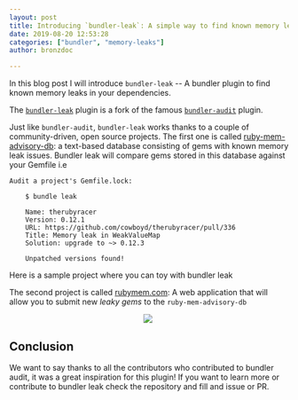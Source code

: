 ```yaml
---
layout: post
title: Introducing `bundler-leak`: A simple way to find known memory leaks in your dependencies
date: 2019-08-20 12:53:28
categories: ["bundler", "memory-leaks"]
author: bronzdoc

---
```

In this blog post I will introduce `bundler-leak` -- A bundler plugin to find known memory leaks in your dependencies.

<!--more-->

The [`bundler-leak`](https://github.com/rubymem/bundler-leak) plugin is a fork of the famous [`bundler-audit`](https://github.com/rubysec/bundler-audit) plugin.

Just like `bundler-audit`, `bundler-leak` works thanks to a couple of community-driven, open source projects. The first one is called [ruby-mem-advisory-db](https://github.com/rubymem/ruby-mem-advisory-db): a text-based database
consisting of gems with known memory leak issues. Bundler leak will compare gems stored in this database against your Gemfile i.e

```
Audit a project's Gemfile.lock:

    $ bundle leak

    Name: therubyracer
    Version: 0.12.1
    URL: https://github.com/cowboyd/therubyracer/pull/336
    Title: Memory leak in WeakValueMap
    Solution: upgrade to ~> 0.12.3

    Unpatched versions found!
```

Here is a sample project where you can toy with bundler leak

The second project is called [rubymem.com](https://github.com/rubymem/rubymem.com): A web application that will allow you to submit new _leaky gems_ to the `ruby-mem-advisory-db`

<div style="text-align: center; width: 500px;">
  <img src="/blog/assets/images/rubymem/rubymem-form.png">
</div>

## Conclusion
We want to say thanks to all the contributors who contributed to bundler audit, it was a great inspiration for this plugin! 
If you want to learn more or contribute to bundler leak check the repository and fill and issue or PR.
